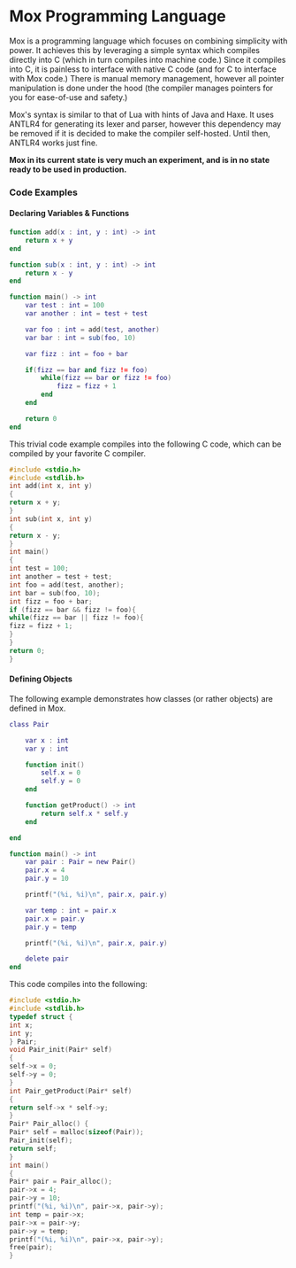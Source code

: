 # Mox Programming Language

Mox is a programming language which focuses on combining simplicity with power. It achieves this by leveraging
a simple syntax which compiles directly into C (which in turn compiles into machine code.) Since it compiles into C,
it is painless to interface with native C code (and for C to interface with Mox code.) There is manual memory management, however all pointer manipulation is done under the hood (the compiler manages pointers for you for ease-of-use and safety.) 
 
Mox's syntax is similar to that of Lua with hints of Java and Haxe. It uses ANTLR4 for generating its lexer and parser, however this dependency may be removed if it is decided to make the compiler self-hosted. Until then, ANTLR4 works just fine.

**Mox in its current state is very much an experiment, and is in no state ready to be used in production.**

### Code Examples

#### Declaring Variables & Functions

```lua
function add(x : int, y : int) -> int
    return x + y
end

function sub(x : int, y : int) -> int
    return x - y
end

function main() -> int
    var test : int = 100
    var another : int = test + test

    var foo : int = add(test, another)
    var bar : int = sub(foo, 10)

    var fizz : int = foo + bar

    if(fizz == bar and fizz != foo)
        while(fizz == bar or fizz != foo)
            fizz = fizz + 1
        end
    end

    return 0
end
```

This trivial code example compiles into the following C code, which can be compiled by your favorite C compiler.

```c
#include <stdio.h>
#include <stdlib.h>
int add(int x, int y)
{
return x + y;
}
int sub(int x, int y)
{
return x - y;
}
int main()
{
int test = 100;
int another = test + test;
int foo = add(test, another);
int bar = sub(foo, 10);
int fizz = foo + bar;
if (fizz == bar && fizz != foo){
while(fizz == bar || fizz != foo){
fizz = fizz + 1;
}
}
return 0;
}
```

#### Defining Objects

The following example demonstrates how classes (or rather objects) are
defined in Mox.

```lua
class Pair

    var x : int
    var y : int

    function init()
        self.x = 0
        self.y = 0
    end

    function getProduct() -> int
        return self.x * self.y
    end

end

function main() -> int
    var pair : Pair = new Pair()
    pair.x = 4
    pair.y = 10

    printf("(%i, %i)\n", pair.x, pair.y)

    var temp : int = pair.x
    pair.x = pair.y
    pair.y = temp

    printf("(%i, %i)\n", pair.x, pair.y)

    delete pair
end
```

This code compiles into the following:

```c
#include <stdio.h>
#include <stdlib.h>
typedef struct {
int x;
int y;
} Pair;
void Pair_init(Pair* self)
{
self->x = 0;
self->y = 0;
}
int Pair_getProduct(Pair* self)
{
return self->x * self->y;
}
Pair* Pair_alloc() {
Pair* self = malloc(sizeof(Pair));
Pair_init(self);
return self;
}
int main()
{
Pair* pair = Pair_alloc();
pair->x = 4;
pair->y = 10;
printf("(%i, %i)\n", pair->x, pair->y);
int temp = pair->x;
pair->x = pair->y;
pair->y = temp;
printf("(%i, %i)\n", pair->x, pair->y);
free(pair);
}
```


